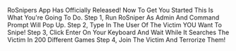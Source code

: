 RoSnipers App Has Officially Released!
Now To Get You Started This Is What You're Going To Do.
Step 1, Run RoSniper As Admin And Command Prompt Will Pop Up.
Step 2, Type In The User Of The Victim YOU Want To Snipe!
Step 3, Click Enter On Your Keyboard And Wait While It Searches The Victim In 200 Different Games
Step 4, Join The Victim And Terrorize Them!
